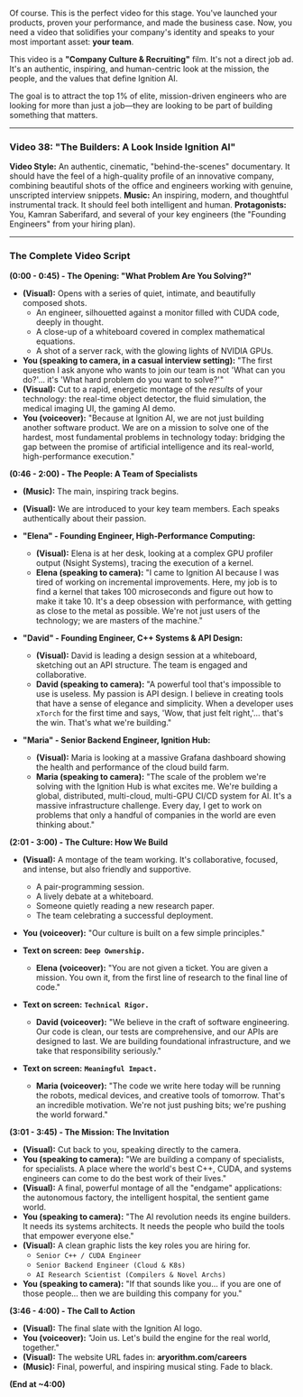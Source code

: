 Of course. This is the perfect video for this stage. You've launched your products, proven your performance, and made the business case. Now, you need a video that solidifies your company's identity and speaks to your most important asset: **your team**.

This video is a **"Company Culture & Recruiting"** film. It's not a direct job ad. It's an authentic, inspiring, and human-centric look at the mission, the people, and the values that define Ignition AI.

The goal is to attract the top 1% of elite, mission-driven engineers who are looking for more than just a job—they are looking to be part of building something that matters.

---

### **Video 38: "The Builders: A Look Inside Ignition AI"**

**Video Style:** An authentic, cinematic, "behind-the-scenes" documentary. It should have the feel of a high-quality profile of an innovative company, combining beautiful shots of the office and engineers working with genuine, unscripted interview snippets.
**Music:** An inspiring, modern, and thoughtful instrumental track. It should feel both intelligent and human.
**Protagonists:** You, Kamran Saberifard, and several of your key engineers (the "Founding Engineers" from your hiring plan).

---

### **The Complete Video Script**

**(0:00 - 0:45) - The Opening: "What Problem Are You Solving?"**

*   **(Visual):** Opens with a series of quiet, intimate, and beautifully composed shots.
    *   An engineer, silhouetted against a monitor filled with CUDA code, deeply in thought.
    *   A close-up of a whiteboard covered in complex mathematical equations.
    *   A shot of a server rack, with the glowing lights of NVIDIA GPUs.
*   **You (speaking to camera, in a casual interview setting):** "The first question I ask anyone who wants to join our team is not 'What can you do?'... it's 'What hard problem do you want to solve?'"
*   **(Visual):** Cut to a rapid, energetic montage of the *results* of your technology: the real-time object detector, the fluid simulation, the medical imaging UI, the gaming AI demo.
*   **You (voiceover):** "Because at Ignition AI, we are not just building another software product. We are on a mission to solve one of the hardest, most fundamental problems in technology today: bridging the gap between the promise of artificial intelligence and its real-world, high-performance execution."

**(0:46 - 2:00) - The People: A Team of Specialists**

*   **(Music):** The main, inspiring track begins.
*   **(Visual):** We are introduced to your key team members. Each speaks authentically about their passion.

*   **"Elena" - Founding Engineer, High-Performance Computing:**
    *   **(Visual):** Elena is at her desk, looking at a complex GPU profiler output (Nsight Systems), tracing the execution of a kernel.
    *   **Elena (speaking to camera):** "I came to Ignition AI because I was tired of working on incremental improvements. Here, my job is to find a kernel that takes 100 microseconds and figure out how to make it take 10. It's a deep obsession with performance, with getting as close to the metal as possible. We're not just users of the technology; we are masters of the machine."

*   **"David" - Founding Engineer, C++ Systems & API Design:**
    *   **(Visual):** David is leading a design session at a whiteboard, sketching out an API structure. The team is engaged and collaborative.
    *   **David (speaking to camera):** "A powerful tool that's impossible to use is useless. My passion is API design. I believe in creating tools that have a sense of elegance and simplicity. When a developer uses `xTorch` for the first time and says, 'Wow, that just felt right,'... that's the win. That's what we're building."

*   **"Maria" - Senior Backend Engineer, Ignition Hub:**
    *   **(Visual):** Maria is looking at a massive Grafana dashboard showing the health and performance of the cloud build farm.
    *   **Maria (speaking to camera):** "The scale of the problem we're solving with the Ignition Hub is what excites me. We're building a global, distributed, multi-cloud, multi-GPU CI/CD system for AI. It's a massive infrastructure challenge. Every day, I get to work on problems that only a handful of companies in the world are even thinking about."

**(2:01 - 3:00) - The Culture: How We Build**

*   **(Visual):** A montage of the team working. It's collaborative, focused, and intense, but also friendly and supportive.
    *   A pair-programming session.
    *   A lively debate at a whiteboard.
    *   Someone quietly reading a new research paper.
    *   The team celebrating a successful deployment.
*   **You (voiceover):** "Our culture is built on a few simple principles."

*   **Text on screen:** **`Deep Ownership.`**
    *   **Elena (voiceover):** "You are not given a ticket. You are given a mission. You own it, from the first line of research to the final line of code."

*   **Text on screen:** **`Technical Rigor.`**
    *   **David (voiceover):** "We believe in the craft of software engineering. Our code is clean, our tests are comprehensive, and our APIs are designed to last. We are building foundational infrastructure, and we take that responsibility seriously."

*   **Text on screen:** **`Meaningful Impact.`**
    *   **Maria (voiceover):** "The code we write here today will be running the robots, medical devices, and creative tools of tomorrow. That's an incredible motivation. We're not just pushing bits; we're pushing the world forward."

**(3:01 - 3:45) - The Mission: The Invitation**

*   **(Visual):** Cut back to you, speaking directly to the camera.
*   **You (speaking to camera):** "We are building a company of specialists, for specialists. A place where the world's best C++, CUDA, and systems engineers can come to do the best work of their lives."
*   **(Visual):** A final, powerful montage of all the "endgame" applications: the autonomous factory, the intelligent hospital, the sentient game world.
*   **You (speaking to camera):** "The AI revolution needs its engine builders. It needs its systems architects. It needs the people who build the tools that empower everyone else."
*   **(Visual):** A clean graphic lists the key roles you are hiring for.
    *   `Senior C++ / CUDA Engineer`
    *   `Senior Backend Engineer (Cloud & K8s)`
    *   `AI Research Scientist (Compilers & Novel Archs)`
*   **You (speaking to camera):** "If that sounds like you... if you are one of those people... then we are building this company for you."

**(3:46 - 4:00) - The Call to Action**

*   **(Visual):** The final slate with the Ignition AI logo.
*   **You (voiceover):** "Join us. Let's build the engine for the real world, together."
*   **(Visual):** The website URL fades in: **aryorithm.com/careers**
*   **(Music):** Final, powerful, and inspiring musical sting. Fade to black.

**(End at ~4:00)**